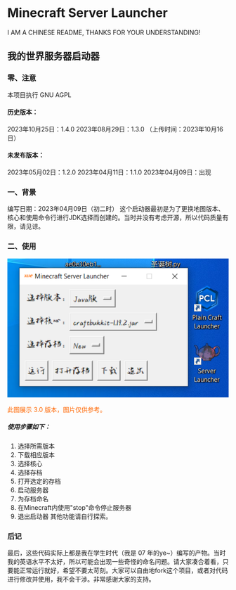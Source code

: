 # Minecraft Server Launcher

I AM A CHINESE README, THANKS FOR YOUR UNDERSTANDING!

## 我的世界服务器启动器

### 零、注意

本项目执行 GNU AGPL
#### 历史版本：
2023‎年10月‎25‎日：1.4.0
2023‎年‎08‎月‎29‎日：1.3.0 （上传时间：2023年10‎月‎16‎日）
#### 未发布版本：
2023‎年‎05‎月‎02‎日：1.2.0
2023‎年‎04‎月‎11‎日：1.1.0
2023‎年‎04‎月‎09‎日：出现

### 一、背景

编写日期：2023年04月09日（初二时）
这个启动器最初是为了更换地图版本、核心和使用命令行进行JDK选择而创建的。当时并没有考虑开源，所以代码质量有限，请见谅。

### 二、使用

![image](Explorer.png)
<p style="color:#f60">此图展示 3.0 版本，图片仅供参考。</p>

<h5>使用步骤如下：</h5>

1. 选择所需版本
2. 下载相应版本
3. 选择核心
4. 选择存档
5. 打开选定的存档
6. 启动服务器
7. 为存档命名
8. 在Minecraft内使用"stop"命令停止服务器
9. 退出启动器
其他功能请自行探索。

### 后记

最后，这些代码实际上都是我在学生时代（我是 07 年的ye~）编写的产物。当时我的英语水平不太好，所以可能会出现一些奇怪的命名问题。请大家凑合着看，只要能正常运行就好，希望不要太苛刻。大家可以自由地fork这个项目，或者对代码进行修改并使用，我不会干涉。非常感谢大家的支持。

